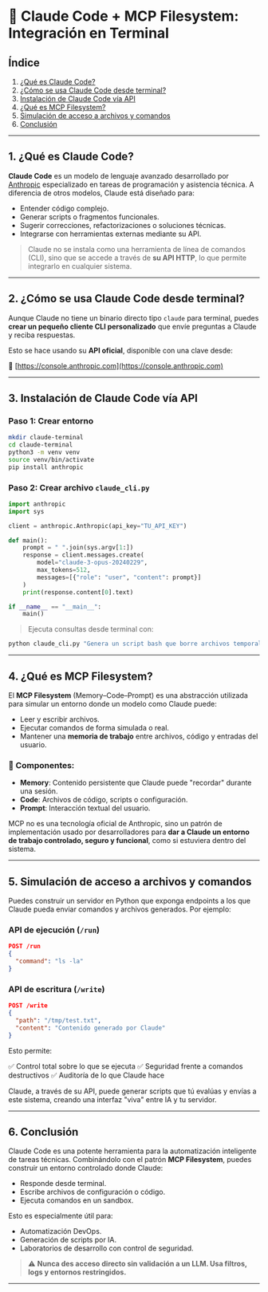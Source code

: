 
# 📘 Claude Code + MCP Filesystem: Integración en Terminal

## Índice

1. [¿Qué es Claude Code?](#1)
2. [¿Cómo se usa Claude Code desde terminal?](#2)
3. [Instalación de Claude Code vía API](#3)
4. [¿Qué es MCP Filesystem?](#4)
5. [Simulación de acceso a archivos y comandos](#5)
6. [Conclusión](#6)

---

## 1. ¿Qué es Claude Code? <a name="1"></a>

**Claude Code** es un modelo de lenguaje avanzado desarrollado por [Anthropic](https://www.anthropic.com) especializado en tareas de programación y asistencia técnica. A diferencia de otros modelos, Claude está diseñado para:

- Entender código complejo.
- Generar scripts o fragmentos funcionales.
- Sugerir correcciones, refactorizaciones o soluciones técnicas.
- Integrarse con herramientas externas mediante su API.

> Claude no se instala como una herramienta de línea de comandos (CLI), sino que se accede a través de **su API HTTP**, lo que permite integrarlo en cualquier sistema.

---

## 2. ¿Cómo se usa Claude Code desde terminal? <a name="2"></a>

Aunque Claude no tiene un binario directo tipo `claude` para terminal, puedes **crear un pequeño cliente CLI personalizado** que envíe preguntas a Claude y reciba respuestas. 

Esto se hace usando su **API oficial**, disponible con una clave desde:

📎 [https://console.anthropic.com](https://console.anthropic.com)

---

## 3. Instalación de Claude Code vía API <a name="3"></a>

### Paso 1: Crear entorno

```bash
mkdir claude-terminal
cd claude-terminal
python3 -m venv venv
source venv/bin/activate
pip install anthropic
````

### Paso 2: Crear archivo `claude_cli.py`

```python
import anthropic
import sys

client = anthropic.Anthropic(api_key="TU_API_KEY")

def main():
    prompt = " ".join(sys.argv[1:])
    response = client.messages.create(
        model="claude-3-opus-20240229",
        max_tokens=512,
        messages=[{"role": "user", "content": prompt}]
    )
    print(response.content[0].text)

if __name__ == "__main__":
    main()
```

> Ejecuta consultas desde terminal con:

```bash
python claude_cli.py "Genera un script bash que borre archivos temporales en /tmp"
```

---

## 4. ¿Qué es MCP Filesystem? <a name="4"></a>

El **MCP Filesystem** (Memory–Code–Prompt) es una abstracción utilizada para simular un entorno donde un modelo como Claude puede:

* Leer y escribir archivos.
* Ejecutar comandos de forma simulada o real.
* Mantener una **memoria de trabajo** entre archivos, código y entradas del usuario.

### 🧠 Componentes:

* **Memory**: Contenido persistente que Claude puede "recordar" durante una sesión.
* **Code**: Archivos de código, scripts o configuración.
* **Prompt**: Interacción textual del usuario.

MCP no es una tecnología oficial de Anthropic, sino un patrón de implementación usado por desarrolladores para **dar a Claude un entorno de trabajo controlado, seguro y funcional**, como si estuviera dentro del sistema.

---

## 5. Simulación de acceso a archivos y comandos <a name="5"></a>

Puedes construir un servidor en Python que exponga endpoints a los que Claude pueda enviar comandos y archivos generados. Por ejemplo:

### API de ejecución (`/run`)

```json
POST /run
{
  "command": "ls -la"
}
```

### API de escritura (`/write`)

```json
POST /write
{
  "path": "/tmp/test.txt",
  "content": "Contenido generado por Claude"
}
```

Esto permite:

✅ Control total sobre lo que se ejecuta
✅ Seguridad frente a comandos destructivos
✅ Auditoría de lo que Claude hace

Claude, a través de su API, puede generar scripts que tú evalúas y envías a este sistema, creando una interfaz "viva" entre IA y tu servidor.

---

## 6. Conclusión <a name="6"></a>

Claude Code es una potente herramienta para la automatización inteligente de tareas técnicas. Combinándolo con el patrón **MCP Filesystem**, puedes construir un entorno controlado donde Claude:

* Responde desde terminal.
* Escribe archivos de configuración o código.
* Ejecuta comandos en un sandbox.

Esto es especialmente útil para:

* Automatización DevOps.
* Generación de scripts por IA.
* Laboratorios de desarrollo con control de seguridad.

> ⚠️ **Nunca des acceso directo sin validación a un LLM. Usa filtros, logs y entornos restringidos.**

---

